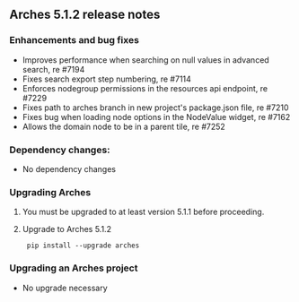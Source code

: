 Arches 5.1.2 release notes
------------------------


### Enhancements and bug fixes
- Improves performance when searching on null values in advanced search, re #7194
- Fixes search export step numbering, re #7114
- Enforces nodegroup permissions in the resources api endpoint, re #7229
- Fixes path to arches branch in new project's package.json file, re #7210
- Fixes bug when loading node options in the NodeValue widget, re #7162
- Allows the domain node to be in a parent tile, re #7252


### Dependency changes:

- No dependency changes


### Upgrading Arches

1. You must be upgraded to at least version 5.1.1 before proceeding.

2. Upgrade to Arches 5.1.2

        pip install --upgrade arches


### Upgrading an Arches project

- No upgrade necessary


